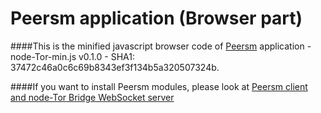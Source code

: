 Peersm application (Browser part)
===

####This is the minified javascript browser code of [Peersm](http://www.peersm.com) application - node-Tor-min.js v0.1.0 - SHA1: 37472c46a0c6c69b8343ef3f134b5a320507324b.

####If you want to install Peersm modules, please look at [Peersm client and node-Tor Bridge WebSocket server](https://github.com/Ayms/node-Tor/tree/master/install)